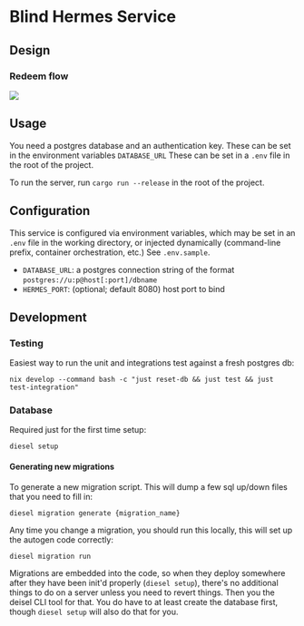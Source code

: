 # Blind Hermes Service

## Design

### Redeem flow

![](docs/images/BlindedAuthentication-Redeem.png)


## Usage

You need a postgres database and an authentication key. These can be set in the environment variables `DATABASE_URL`
These can be set in a `.env` file in the root of the project.

To run the server, run `cargo run --release` in the root of the project.

## Configuration

This service is configured via environment variables, which may be set in an `.env` file in the working directory, or injected dynamically (command-line prefix, container orchestration, etc.) See `.env.sample`.

 - `DATABASE_URL`: a postgres connection string of the format `postgres://u:p@host[:port]/dbname`
 - `HERMES_PORT`: (optional; default 8080) host port to bind

## Development

### Testing

Easiest way to run the unit and integrations test against a fresh postgres db: 

```
nix develop --command bash -c "just reset-db && just test && just test-integration"
```

### Database

Required just for the first time setup: 

```
diesel setup
```

#### Generating new migrations

To generate a new migration script. This will dump a few sql up/down files that you need to fill in:
```
diesel migration generate {migration_name}
```

Any time you change a migration, you should run this locally, this will set up the autogen code correctly:
```
diesel migration run
```

Migrations are embedded into the code, so when they deploy somewhere after they have been init'd properly (`diesel setup`), there's no additional things to do on a server unless you need to revert things. Then you the deisel CLI tool for that. You do have to at least create the database first, though `diesel setup` will also do that for you.
